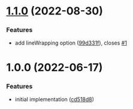 # [1.1.0](https://github.com/touchifyapp/svelte-codemirror-editor/compare/v1.0.0...v1.1.0) (2022-08-30)


### Features

* add lineWrapping option ([99d331f](https://github.com/touchifyapp/svelte-codemirror-editor/commit/99d331f3ef58f8d9ce09b024c116dd16d33b2b8f)), closes [#1](https://github.com/touchifyapp/svelte-codemirror-editor/issues/1)

# 1.0.0 (2022-06-17)


### Features

* initial implementation ([cd518d8](https://github.com/touchifyapp/svelte-codemirror-editor/commit/cd518d885cd9ba8f260e237dedd329cb92957616))

